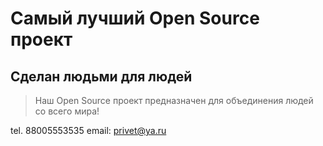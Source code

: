 # Самый лучший Open Source проект

## Сделан людьми для людей

> Наш Open Source проект предназначен для объединения людей со всего мира!

tel. 88005553535
email: privet@ya.ru
